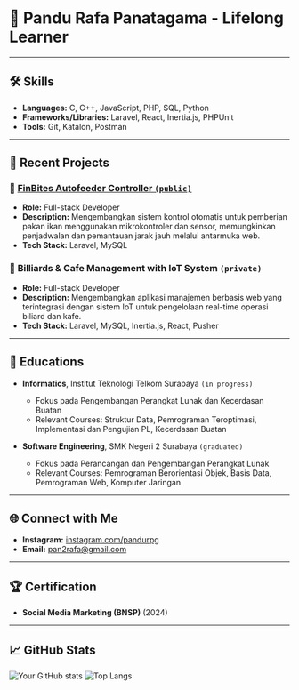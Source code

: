 # 🤫 Pandu Rafa Panatagama - Lifelong Learner

---

## 🛠️ Skills
- **Languages:** C, C++, JavaScript, PHP, SQL, Python
- **Frameworks/Libraries:** Laravel, React, Inertia.js, PHPUnit
- **Tools:** Git, Katalon, Postman

---

## 📂 Recent Projects
### 🔶 [**FinBites Autofeeder Controller `(public)`**](https://github.com/pandragama/autofeeder-web-control)
- **Role:** Full-stack Developer  
- **Description:** Mengembangkan sistem kontrol otomatis untuk pemberian pakan ikan menggunakan mikrokontroler dan sensor, memungkinkan penjadwalan dan pemantauan jarak jauh melalui antarmuka web.  
- **Tech Stack:** Laravel, MySQL

### 🔶 **Billiards & Cafe Management with IoT System `(private)`**
- **Role:** Full-stack Developer  
- **Description:** Mengembangkan aplikasi manajemen berbasis web yang terintegrasi dengan sistem IoT untuk pengelolaan real-time operasi biliard dan kafe.  
- **Tech Stack:** Laravel, MySQL, Inertia.js, React, Pusher

---

## 📖 Educations
- **Informatics**, Institut Teknologi Telkom Surabaya `(in progress)`
  - Fokus pada Pengembangan Perangkat Lunak dan Kecerdasan Buatan  
  - Relevant Courses: Struktur Data, Pemrograman Teroptimasi, Implementasi dan Pengujian PL, Kecerdasan Buatan

- **Software Engineering**, SMK Negeri 2 Surabaya `(graduated)`  
  - Fokus pada Perancangan dan Pengembangan Perangkat Lunak
  - Relevant Courses: Pemrograman Berorientasi Objek, Basis Data, Pemrograman Web, Komputer Jaringan

---

## 🌐 Connect with Me
- **Instagram:** [instagram.com/pandurpg](https://www.instagram.com/pandurpg)
- **Email:** pan2rafa@gmail.com

---

## 🏆 Certification
- **Social Media Marketing (BNSP)** (2024)  

---

## 📈 GitHub Stats
![Your GitHub stats](https://github-readme-stats.vercel.app/api?username=pandragama&show_icons=true&theme=radical)
![Top Langs](https://github-readme-stats.vercel.app/api/top-langs/?username=pandragama&layout=compact&theme=radical)
